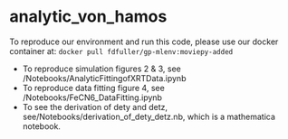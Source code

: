 # analytic_von_hamos

To reproduce our environment and run this code, please use our docker container at:
`docker pull fdfuller/gp-mlenv:moviepy-added`

* To reproduce simulation figures 2 & 3, see /Notebooks/AnalyticFittingofXRTData.ipynb
* To reproduce data fitting figure 4, see /Notebooks/FeCN6_DataFitting.ipynb
* To see the derivation of dety and detz, see/Notebooks/derivation_of_dety_detz.nb, which is a mathematica notebook.
